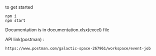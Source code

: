 to get started

    npm i
    npm start

Documentation is in documentation.xlsx(excel) file

API link(postman) :

    https://www.postman.com/galactic-space-267961/workspace/event-job

